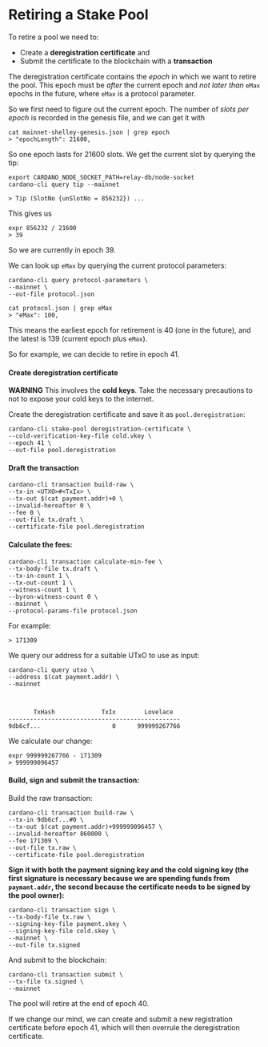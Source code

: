 # Retiring a Stake Pool

To retire a pool we need to:

* Create a **deregistration certificate** and
* Submit the certificate to the blockchain with a **transaction**

The deregistration certificate contains the _epoch_ in which we want to retire the pool. This epoch must be _after_ the current epoch and _not later than_ `eMax` epochs in the future, where `eMax` is a protocol parameter.

So we first need to figure out the current epoch. The number of _slots per epoch_ is recorded in the genesis file, and we can get it with

    cat mainnet-shelley-genesis.json | grep epoch
    > "epochLength": 21600,

So one epoch lasts for 21600 slots. We get the current slot by querying the tip:

    export CARDANO_NODE_SOCKET_PATH=relay-db/node-socket
    cardano-cli query tip --mainnet

    > Tip (SlotNo {unSlotNo = 856232}) ...

This gives us

    expr 856232 / 21600
    > 39

So we are currently in epoch 39.

We can look up `eMax` by querying the current protocol parameters:

    cardano-cli query protocol-parameters \
    --mainnet \
    --out-file protocol.json

    cat protocol.json | grep eMax
    > "eMax": 100,

This means the earliest epoch for retirement is 40 (one in the future), and the latest is 139 (current epoch plus `eMax`).

So for example, we can decide to retire in epoch 41.

#### Create deregistration certificate

**WARNING** This involves the __cold keys__. Take the necessary precautions to not to expose your cold keys to the internet.

Create the deregistration certificate and save it as `pool.deregistration`:

    cardano-cli stake-pool deregistration-certificate \
    --cold-verification-key-file cold.vkey \
    --epoch 41 \
    --out-file pool.deregistration

#### Draft the transaction

    cardano-cli transaction build-raw \
    --tx-in <UTXO>#<TxIx> \
    --tx-out $(cat payment.addr)+0 \
    --invalid-hereafter 0 \
    --fee 0 \
    --out-file tx.draft \
    --certificate-file pool.deregistration

#### Calculate the fees:

    cardano-cli transaction calculate-min-fee \
    --tx-body-file tx.draft \
    --tx-in-count 1 \
    --tx-out-count 1 \
    --witness-count 1 \
    --byron-witness-count 0 \
    --mainnet \
    --protocol-params-file protocol.json

For example:

    > 171309

We query our address for a suitable UTxO to use as input:

    cardano-cli query utxo \
    --address $(cat payment.addr) \
    --mainnet



           TxHash             TxIx        Lovelace
    ------------------------------------------------
    9db6cf...                    0      999999267766

We calculate our change:

    expr 999999267766 - 171309
    > 999999096457

#### Build, sign and submit the transaction:

Build the raw transaction:

    cardano-cli transaction build-raw \
    --tx-in 9db6cf...#0 \
    --tx-out $(cat payment.addr)+999999096457 \
    --invalid-hereafter 860000 \
    --fee 171309 \
    --out-file tx.raw \
    --certificate-file pool.deregistration

**Sign it with both the payment signing key and the cold signing key
(the first signature is necessary because we are spending funds from `paymant.addr`,
the second because the certificate needs to be signed by the pool owner):**

    cardano-cli transaction sign \
    --tx-body-file tx.raw \
    --signing-key-file payment.skey \
    --signing-key-file cold.skey \
    --mainnet \
    --out-file tx.signed

And submit to the blockchain:

    cardano-cli transaction submit \
    --tx-file tx.signed \
    --mainnet

The pool will retire at the end of epoch 40.

If we change our mind, we can create and submit a new registration certificate before epoch 41, which will then overrule the deregistration certificate.
